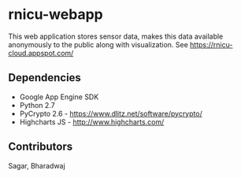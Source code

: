 rnicu-webapp
============

This web application stores sensor data, makes this data available anonymously to the public along with visualization.
See https://rnicu-cloud.appspot.com/

Dependencies
------------

- Google App Engine SDK
- Python 2.7
- PyCrypto 2.6 - https://www.dlitz.net/software/pycrypto/
- Highcharts JS - http://www.highcharts.com/

Contributors
------------

Sagar, Bharadwaj
